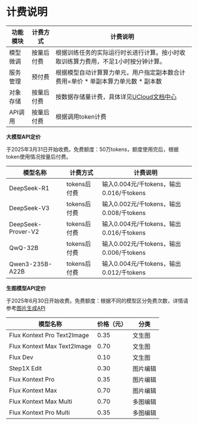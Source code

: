 # **计费说明**



| **功能模块** | **计费方式** | **计费说明**                                                 |
| ------------ | ------------ | ------------------------------------------------------------ |
| 模型微调     | 按量后付费   | 根据训练任务的实际运行时长进行计算。按小时收取训练算力费用，不足1小时按分钟计算。 |
| 服务管理     | 预付费       | 根据模型自动计算算力单元，用户指定副本数合计费用=单价 * 单副本算力单元数 * 副本数 |
| 对象存储     | 按量后付费       | 按数据存储量计费，具体详见[UCloud文档中心](https://docs.ucloud.cn/ufile/bill/new) |
| API调用     | 按量后付费       | 根据调用token计费 |



**大模型API定价**

于2025年3月31日开始收费。免费额度：50万tokens，额度使用完后，根据token使用情况按量后付费。


| **模型名称** | **计费方式** | **计费说明**                                                 |
| ------------ | ------------ | ------------------------------------------------------------ |
| DeepSeek-R1     | tokens后付费   |输入0.004元/千tokens，输出0.016/千tokens |
| DeepSeek-V3     | tokens后付费   |输入0.002元/千tokens，输出0.008/千tokens |
| DeepSeek-Prover-V2 | tokens后付费   |输入0.004元/千tokens，输出0.016/千tokens |
| QwQ-32B         | tokens后付费   |输入0.002元/千tokens，输出0.006/千tokens |
| Qwen3-235B-A22B | tokens后付费   |输入0.004元/千tokens，输出0.012/千tokens |



**生图模型API定价**

于2025年6月30日开始收费。免费额度：根据不同的模型区分免费次数，详情请参考[图片生成API](https://docs.ucloud.cn/modelverse/api_doc/image-generation)

| 模型名称                        | 价格（元） | 分类     |
|----------------------------------|-----------|----------|
| Flux Kontext Pro Text2Image      | 0.35      | 文生图   |
| Flux Kontext Max Text2Image      | 0.70      | 文生图   |
| Flux Dev                         | 0.10      | 文生图   |
| Step1X Edit                      | 0.30      | 图片编辑 |
| Flux Kontext Pro                 | 0.35      | 图片编辑 |
| Flux Kontext Max                 | 0.70      | 图片编辑 |
| Flux Kontext Max Multi           | 0.70      | 多图编辑 |
| Flux Kontext Pro Multi           | 0.35      | 多图编辑 |
